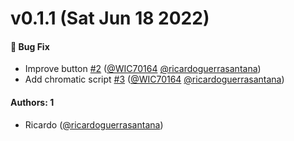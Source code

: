 # v0.1.1 (Sat Jun 18 2022)

#### 🐛 Bug Fix

- Improve button [#2](https://github.com/ricardoguerrasantana/learnstorybook-design-system/pull/2) ([@WIC70164](https://github.com/WIC70164) [@ricardoguerrasantana](https://github.com/ricardoguerrasantana))
- Add chromatic script [#3](https://github.com/ricardoguerrasantana/learnstorybook-design-system/pull/3) ([@WIC70164](https://github.com/WIC70164) [@ricardoguerrasantana](https://github.com/ricardoguerrasantana))

#### Authors: 1

- Ricardo ([@ricardoguerrasantana](https://github.com/ricardoguerrasantana))
